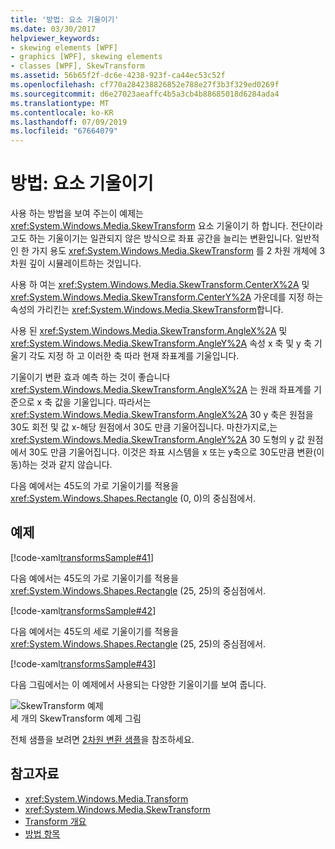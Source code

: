 ```yaml
---
title: '방법: 요소 기울이기'
ms.date: 03/30/2017
helpviewer_keywords:
- skewing elements [WPF]
- graphics [WPF], skewing elements
- classes [WPF], SkewTransform
ms.assetid: 56b65f2f-dc6e-4238-923f-ca44ec53c52f
ms.openlocfilehash: cf770a284238826852e788e27f3b3f329ed0269f
ms.sourcegitcommit: d6e27023aeaffc4b5a3cb4b88685018d6284ada4
ms.translationtype: MT
ms.contentlocale: ko-KR
ms.lasthandoff: 07/09/2019
ms.locfileid: "67664079"
---
```

# <a name="how-to-skew-an-element"></a>방법: 요소 기울이기
사용 하는 방법을 보여 주는이 예제는 <xref:System.Windows.Media.SkewTransform> 요소 기울이기 하 합니다. 전단이라고도 하는 기울이기는 일관되지 않은 방식으로 좌표 공간을 늘리는 변환입니다. 일반적인 한 가지 용도 <xref:System.Windows.Media.SkewTransform> 를 2 차원 개체에 3 차원 깊이 시뮬레이트하는 것입니다.  
  
 사용 하 여는 <xref:System.Windows.Media.SkewTransform.CenterX%2A> 및 <xref:System.Windows.Media.SkewTransform.CenterY%2A> 가운데를 지정 하는 속성의 가리킨는 <xref:System.Windows.Media.SkewTransform>합니다.  
  
 사용 된 <xref:System.Windows.Media.SkewTransform.AngleX%2A> 및 <xref:System.Windows.Media.SkewTransform.AngleY%2A> 속성 x 축 및 y 축 기울기 각도 지정 하 고 이러한 축 따라 현재 좌표계를 기울입니다.  
  
 기울이기 변환 효과 예측 하는 것이 좋습니다 <xref:System.Windows.Media.SkewTransform.AngleX%2A> 는 원래 좌표계를 기준으로 x 축 값을 기울입니다. 따라서는 <xref:System.Windows.Media.SkewTransform.AngleX%2A> 30 y 축은 원점을 30도 회전 및 값 x-해당 원점에서 30도 만큼 기울어집니다. 마찬가지로,는 <xref:System.Windows.Media.SkewTransform.AngleY%2A> 30 도형의 y 값 원점에서 30도 만큼 기울어집니다. 이것은 좌표 시스템을 x 또는 y축으로 30도만큼 변환(이동)하는 것과 같지 않습니다.  
  
 다음 예에서는 45도의 가로 기울이기를 적용을 <xref:System.Windows.Shapes.Rectangle> (0, 0)의 중심점에서.  
  
## <a name="example"></a>예제  
 [!code-xaml[transformsSample#41](~/samples/snippets/csharp/VS_Snippets_Wpf/transformsSample/CS/SkewTransformExample.xaml#41)]  
  
 다음 예에서는 45도의 가로 기울이기를 적용을 <xref:System.Windows.Shapes.Rectangle> (25, 25)의 중심점에서.  
  
 [!code-xaml[transformsSample#42](~/samples/snippets/csharp/VS_Snippets_Wpf/transformsSample/CS/SkewTransformExample.xaml#42)]  
  
 다음 예에서는 45도의 세로 기울이기를 적용을 <xref:System.Windows.Shapes.Rectangle> (25, 25)의 중심점에서.  
  
 [!code-xaml[transformsSample#43](~/samples/snippets/csharp/VS_Snippets_Wpf/transformsSample/CS/SkewTransformExample.xaml#43)]  
  
 다음 그림에서는 이 예제에서 사용되는 다양한 기울이기를 보여 줍니다.  
  
 ![SkewTransform 예제](./media/img-wcpsdk-graphicsmm-skewtransformexample.gif "img_wcpsdk_graphicsmm_skewtransformexample")  
세 개의 SkewTransform 예제 그림  
  
 전체 샘플을 보려면 [2차원 변환 샘플](https://go.microsoft.com/fwlink/?LinkID=158252)을 참조하세요.  
  
## <a name="see-also"></a>참고자료

- <xref:System.Windows.Media.Transform>
- <xref:System.Windows.Media.SkewTransform>
- [Transform 개요](transforms-overview.md)
- [방법 항목](transformations-how-to-topics.md)
